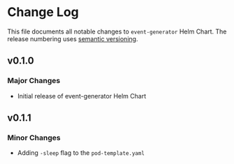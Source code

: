 
# Change Log

This file documents all notable changes to `event-generator` Helm Chart. The release
numbering uses [semantic versioning](http://semver.org).

## v0.1.0

### Major Changes

* Initial release of event-generator Helm Chart

## v0.1.1

### Minor Changes

* Adding `-sleep` flag to the `pod-template.yaml` 